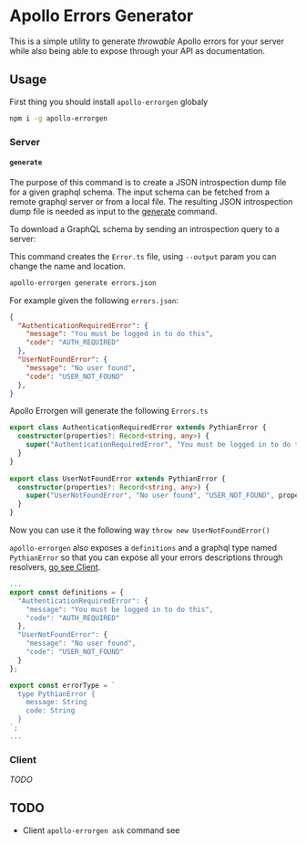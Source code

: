 # Apollo Errors Generator

This is a simple utility to generate *throwable* Apollo errors for your server while also being able to expose through your API as documentation.


## Usage
First thing you should install `apollo-errorgen` globaly

```sh
npm i -g apollo-errorgen
```

### Server
#### `generate`

The purpose of this command is to create a JSON introspection dump file for a given graphql schema. The input schema can be fetched from a remote graphql server or from a local file. The resulting JSON introspection dump file is needed as input to the [generate](#generate) command.

To download a GraphQL schema by sending an introspection query to a server:

This command creates the `Error.ts` file, using `--output` param you can change the name and location.

```sh
apollo-errorgen generate errors.json
````

For example given the following `errors.json`:

```json
{
  "AuthenticationRequiredError": {
    "message": "You must be logged in to do this",
    "code": "AUTH_REQUIRED"
  },
  "UserNotFoundError": {
    "message": "No user found",
    "code": "USER_NOT_FOUND"
  },
}
```

Apollo Errorgen will generate the following `Errors.ts`

```ts
export class AuthenticationRequiredError extends PythianError {
  constructor(properties?: Record<string, any>) {
    super("AuthenticationRequiredError", "You must be logged in to do this","AUTH_REQUIRED", properties);
  }
}
  
export class UserNotFoundError extends PythianError {
  constructor(properties?: Record<string, any>) {
    super("UserNotFoundError", "No user found", "USER_NOT_FOUND", properties);
  }
}
```

Now you can use it the following way `throw new UserNotFoundError()`

`apollo-errorgen` also exposes a `definitions` and a graphql type named `PythianError` so that you can expose all your errors descriptions through resolvers, [go see Client](###client).

```ts
...
export const definitions = {
  "AuthenticationRequiredError": {
    "message": "You must be logged in to do this",
    "code": "AUTH_REQUIRED"
  },
  "UserNotFoundError": {
    "message": "No user found",
    "code": "USER_NOT_FOUND"
  }
};

export const errorType = `
  type PythianError {
    message: String
    code: String
  }
`;
...
```

### Client
*TODO*

## TODO
* Client `apollo-errorgen ask` command see
